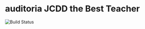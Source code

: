 # auditoria JCDD the Best Teacher
![Build Status](https://app.travis-ci.com/camilo1107/auditoria.svg?token=zpxUP4dBQ4UeGPsK2NhL&branch=main)
